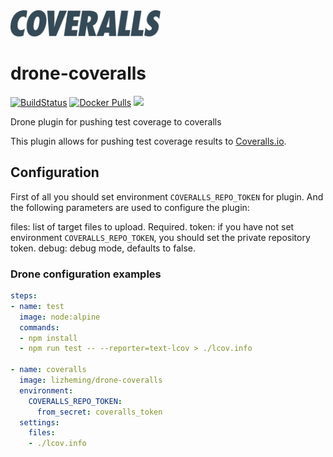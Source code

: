 <img src="coveralls.svg" alt="logo" width="240"/>

# drone-coveralls


[![BuildStatus](https://cat.eming.li/api/badges/lizheming/drone-coveralls/status.svg)](https://cat.eming.li/lizheming/drone-coveralls)
[![Docker Pulls](https://img.shields.io/docker/pulls/lizheming/drone-coveralls.svg)]()
[![](https://images.microbadger.com/badges/image/lizheming/drone-coveralls.svg)](https://microbadger.com/images/lizheming/drone-coveralls)

Drone plugin for pushing test coverage to coveralls

This plugin allows for pushing test coverage results to [Coveralls.io](https://coveralls.io).

## Configuration
First of all you should set environment `COVERALLS_REPO_TOKEN` for plugin. And the following parameters are used to configure the plugin:

files: list of target files to upload. Required.
token: if you have not set environment `COVERALLS_REPO_TOKEN`, you should set the private repository token.
debug: debug mode, defaults to false.

### Drone configuration examples

```yaml
steps:
- name: test
  image: node:alpine
  commands:
  - npm install
  - npm run test -- --reporter=text-lcov > ./lcov.info

- name: coveralls
  image: lizheming/drone-coveralls
  environment:
    COVERALLS_REPO_TOKEN:
      from_secret: coveralls_token
  settings:
    files:
    - ./lcov.info
```